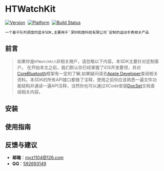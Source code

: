 # HTWatchKit


[![Version](https://img.shields.io/badge/version-1.0.0-brightgreen.svg)](https://github.com/myz1104/HTWatchKit)&nbsp;
[![Platform](https://img.shields.io/badge/platform-iOS%208.0-orange.svg)](https://github.com/myz1104/HTWatchKit)&nbsp;
[![Build Status](https://img.shields.io/badge/build-passing-red.svg)](https://github.com/myz1104/HTWatchKit)&nbsp;

```
一个基于队列调度的蓝牙SDK,主要用于`深圳和唐科技有限公司`定制的运动手表相关产品
```

## 前言

>如果你是`HTWatchKit`非相关用户，请忽略以下内容，本SDK主要针对定制客户。
>在开始本文之前，我们默认你已经掌握了iOS开发要领，并对 [CoreBluetooth](https://developer.apple.com/documentation/corebluetooth)框架有一定的了解,如果疑问请去[Apple Developer](https://developer.apple.com/documentation)查阅相关资料。本SDK的所有API接口都做了注释，使用之前你应该熟悉一遍文件功能结构并通读一遍API注释，当然你也可以通过XCode安装[DocSet](https://github.com/myz1104/HTWatchKit)文档查阅相关内容。


## 安装


## 使用指南


## 反馈与建议
- **邮箱**：<myz1104@126.com>
- **QQ**：[592693149](http://www.baidu.com/ "592693149")
